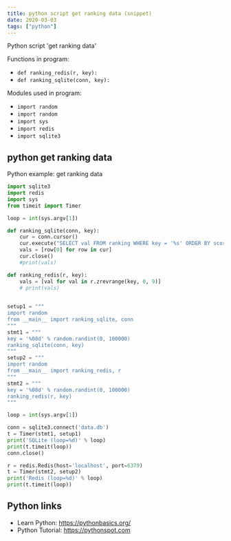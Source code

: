```yaml
---
title: python script get ranking data (snippet)
date: 2020-03-03
tags: ["python"]
---
```

Python script 'get ranking data'

Functions in program: 
* `def ranking_redis(r, key):`
* `def ranking_sqlite(conn, key):`

Modules used in program: 
* `import random`
* `import random`
* `import sys`
* `import redis`
* `import sqlite3`

## python get ranking data

Python example: get ranking data

```python
import sqlite3
import redis
import sys
from timeit import Timer

loop = int(sys.argv[1])

def ranking_sqlite(conn, key):
    cur = conn.cursor()
    cur.execute("SELECT val FROM ranking WHERE key = '%s' ORDER BY score DESC limit 10" % key)
    vals = [row[0] for row in cur]
    cur.close()
    #print(vals)

def ranking_redis(r, key):
    vals = [val for val in r.zrevrange(key, 0, 9)]
    # print(vals)

    
setup1 = """
import random
from __main__ import ranking_sqlite, conn
"""
stmt1 = """
key = '%08d' % random.randint(0, 100000)
ranking_sqlite(conn, key)
"""
setup2 = """
import random
from __main__ import ranking_redis, r
"""
stmt2 = """
key = '%08d' % random.randint(0, 100000)
ranking_redis(r, key)
"""

loop = int(sys.argv[1])

conn = sqlite3.connect('data.db')
t = Timer(stmt1, setup1)
print('SQLite (loop=%d)' % loop)
print(t.timeit(loop))
conn.close()

r = redis.Redis(host='localhost', port=6379)
t = Timer(stmt2, setup2)
print('Redis (loop=%d)' % loop)
print(t.timeit(loop))

```

## Python links

- Learn Python: https://pythonbasics.org/
- Python Tutorial: https://pythonspot.com
